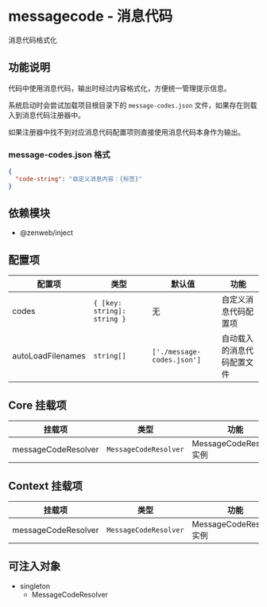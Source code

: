 # messagecode - 消息代码

消息代码格式化

## 功能说明

代码中使用消息代码，输出时经过内容格式化，方便统一管理提示信息。

系统启动时会尝试加载项目根目录下的 `message-codes.json` 文件，如果存在则载入到消息代码注册器中。

如果注册器中找不到对应消息代码配置项则直接使用消息代码本身作为输出。

### message-codes.json 格式
```json
{
  "code-string": "自定义消息内容：{标签}"
}
```

## 依赖模块

- @zenweb/inject

## 配置项

| 配置项 | 类型 | 默认值 | 功能 |
| ----- | --- | ----- | ---- |
| codes | `{ [key: string]: string }` | 无 | 自定义消息代码配置项
| autoLoadFilenames | `string[]` | `['./message-codes.json']` | 自动载入的消息代码配置文件

## Core 挂载项

| 挂载项 | 类型 | 功能 |
| ----- | --- | ---- |
| messageCodeResolver | `MessageCodeResolver` | MessageCodeResolver 实例

## Context 挂载项

| 挂载项 | 类型 | 功能 |
| ----- | --- | ---- |
| messageCodeResolver | `MessageCodeResolver` | MessageCodeResolver 实例

## 可注入对象

- singleton
  - MessageCodeResolver
